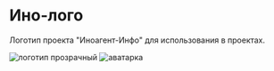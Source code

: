 # Ино-лого
Логотип проекта "Иноагент-Инфо" для использования в проектах.

![логотип прозрачный](https://github.com/user-attachments/assets/80d5f9f4-99db-4280-b584-e1d0e7cc269b)
![аватарка](https://github.com/user-attachments/assets/9295ab95-9a94-4a0c-99b3-43637db96e92)
